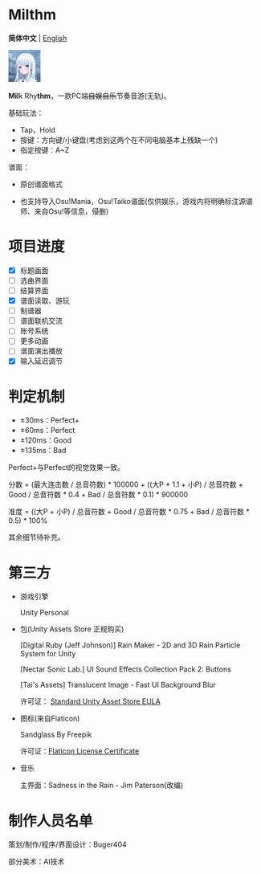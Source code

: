# Milthm

**简体中文** | [English](https://github.com/buger404/Milthm/blob/master/README_EN.md)

<img src="Icon.png" alt="Milthm" style="zoom:50%;" />

**Mil**k Rhy**thm**，一款PC端~~自娱自乐~~节奏音游(无轨)。

基础玩法：

* Tap，Hold
* 按键：方向键/小键盘(考虑到这两个在不同电脑基本上残缺一个)
* 指定按键：A~Z

谱面：

* 原创谱面格式

* 也支持导入Osu!Mania，Osu!Taiko谱面(仅供娱乐，游戏内将明确标注源谱师、来自Osu!等信息，侵删)

# 项目进度

- [x] 标题画面
- [ ] 选曲界面
- [ ] 结算界面
- [x] 谱面读取、游玩
- [ ] 制谱器
- [ ] 谱面联机交流
- [ ] 账号系统
- [ ] 更多动画
- [ ] 谱面演出播放
- [x] 输入延迟调节

# 判定机制

* ±30ms：Perfect+
* ±60ms：Perfect
* ±120ms：Good
* ±135ms：Bad

Perfect+与Perfect的视觉效果一致。

分数 = (最大连击数 / 总音符数) * 100000 + ((大P * 1.1 + 小P) / 总音符数 + Good / 总音符数 * 0.4 + Bad / 总音符数 * 0.1) * 900000

准度 = ((大P + 小P) / 总音符数 + Good  / 总音符数 * 0.75 + Bad  / 总音符数 * 0.5) * 100%

其余细节待补充。

# 第三方

* 游戏引擎

  Unity Personal

* 包(Unity Assets Store 正规购买)

  [Digital Ruby (Jeff Johnson)] Rain Maker - 2D and 3D Rain Particle System for Unity

  [Nectar Sonic Lab.] UI Sound Effects Collection Pack 2: Buttons

  [Tai's Assets] Translucent Image - Fast UI Background Blur

  许可证： [Standard Unity Asset Store EULA](https://unity3d.com/legal/as_terms)

* 图标(来自Flaticon)

  Sandglass By Freepik

  许可证：[Flaticon License Certificate](https://media.flaticon.com/license/license.pdf)

* 音乐

  主界面：Sadness in the Rain - Jim Paterson(改编)

# 制作人员名单

策划/制作/程序/界面设计：Buger404

部分美术：AI技术
